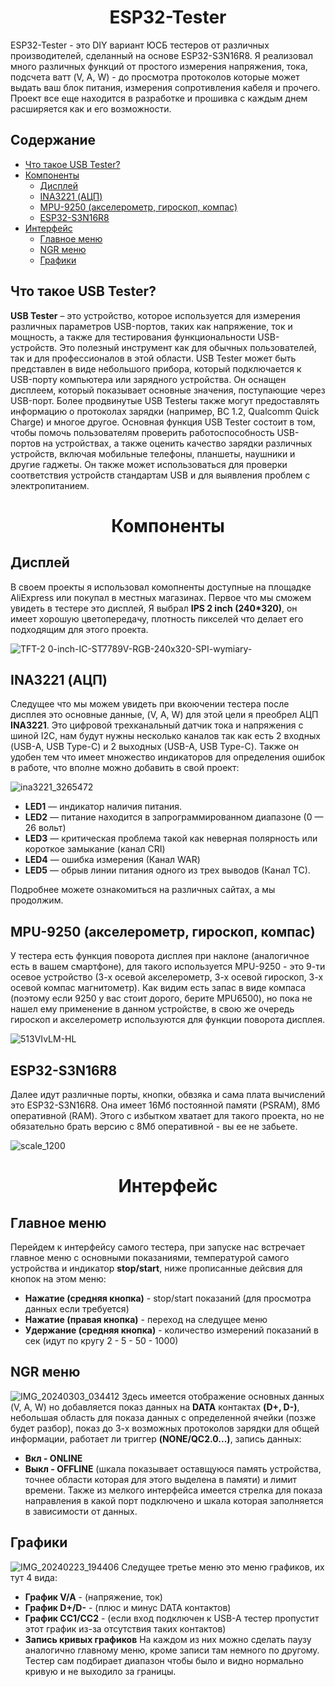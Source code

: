 <h1 align="center">ESP32-Tester</h1>
ESP32-Tester - это DIY вариант ЮСБ тестеров от различных производителей, сделанный на основе ESP32-S3N16R8. Я реализовал много различных функций от простого измерения напряжения, тока, подсчета ватт (V, A, W) - до просмотра 
протоколов которые может выдать ваш блок питания, измерения сопротивления кабеля и прочего. Проект все еще находится в разработке и прошивка с каждым днем расширяется как и его возможности.

## Содержание
- [Что такое USB Tester?](#что-такое-usb-tester)
- [Компоненты](#Компоненты)
     - [Дисплей](#главное-меню)
     - [INA3221 (АЦП)](#ngr-меню)
     - [MPU-9250 (акселерометр, гироскоп, компас)](#ngr-меню)
     - [ESP32-S3N16R8](#ngr-меню)
- [Интерфейс](#Интерфейс)
     - [Главное меню](#главное-меню)
     - [NGR меню](#ngr-меню)
     - [Графики](#графики)

## Что такое USB Tester?
**USB Tester** – это устройство, которое используется для измерения различных параметров USB-портов, таких как напряжение, ток и мощность, а также для тестирования функциональности USB-устройств. Это полезный инструмент как для обычных
пользователей, так и для профессионалов в этой области. USB Tester может быть представлен в виде небольшого прибора, который подключается к USB-порту компьютера или зарядного устройства. Он оснащен дисплеем, который показывает основные
значения, поступающие через USB-порт. Более продвинутые USB Testerы также могут предоставлять информацию о протоколах зарядки (например, BC 1.2, Qualcomm Quick Charge) и многое другое. Основная функция USB Tester состоит в том,
чтобы помочь пользователям проверить работоспособность USB-портов на устройствах, а также оценить качество зарядки различных устройств, включая мобильные телефоны, планшеты, наушники и другие гаджеты. Он также может использоваться
для проверки соответствия устройств стандартам USB и для выявления проблем с электропитанием.
<h1 align="center">Компоненты</h1>

## Дисплей
В своем проекты я использовал комопненты доступные на площадке AliExpress или покупал в местных магазинах. Первое что мы сможем увидеть в тестере это дисплей, Я выбрал **IPS 2 inch (240*320)**, он имеет хорошую цветопередачу, плотность пикселей
что делает его подходящим для этого проекта.

![TFT-2 0-inch-IC-ST7789V-RGB-240x320-SPI-wymiary-](https://github.com/Vispixad/ESP32-USB-Tester/assets/161984981/62fba501-9909-4379-95e9-d13d091512f1)

## INA3221 (АЦП)
Следущее что мы можем увидеть при вкоючении тестера после дисплея это основные данные, (V, A, W) для этой цели я преобрел АЦП **INA3221**. Это цифровой трехканальный датчик тока и напряжения с шиной I2C, нам будут нужны несколько каналов так как есть
2 входных (USB-A, USB Type-C) и 2 выходных (USB-A, USB Type-C). Также он удобен тем что имеет множество индикаторов для определения ошибок в работе, что вполне можно добавить в свой проект:

![ina3221_3265472](https://github.com/Vispixad/ESP32-USB-Tester/assets/161984981/86a92149-87d6-4b74-b699-448245379324)

- **LED1** — индикатор наличия питания.
- **LED2** — питание находится в запрограммированном диапазоне (0 — 26 вольт)
- **LED3** — критическая проблема такой как неверная полярность или короткое замыкание (канал CRI)
- **LED4** — ошибка измерения (Канал WAR)
- **LED5** — обрыв линии питания одного из трех выводов (Канал ТС).

Подробнее можете ознакомиться на различных сайтах, а мы продолжим. 

## MPU-9250 (акселерометр, гироскоп, компас)
У тестера есть функция поворота дисплея при наклоне (аналогичное есть в вашем смартфоне), для такого используется MPU-9250 - это 9-ти осевое устройство
(3-х осевой акселерометр, 3-х осевой гироскоп, 3-х осевой компас магнитометр). Как видим есть запас в виде компаса (поэтому если 9250 у вас стоит дорого, берите MPU6500), но пока не нашел ему применение в данном
устройстве, в свою же очередь гироскоп и акселерометр используются для функции поворота дисплея.

![513VIvLM-HL](https://github.com/Vispixad/ESP32-USB-Tester/assets/161984981/6e5f72e5-f634-4b9b-84ae-83aaca236cd1)

## ESP32-S3N16R8
Далее идут различные порты, кнопки, обвзяка и сама плата вычислений это ESP32-S3N16R8. Она имеет 16Мб постоянной памяти (PSRAM), 8Мб оперативной (RAM). Этого с избытком хватает для такого проекта, но не обязательно брать версию с 8Мб оперативной - вы ее не забьете.

![scale_1200](https://github.com/Vispixad/ESP32-USB-Tester/assets/161984981/34f7b422-d83c-4f71-b241-abdde5182c83)

<h1 align="center">Интерфейс</h1>

## Главное меню

Перейдем к интерфейсу самого тестера, при запуске нас встречает главное меню с основными показаниями, температурой самого устройства и индикатор **stop/start**, ниже прописанные дейсвия для кнопок на этом меню:
- **Нажатие (средняя кнопка)** - stop/start показаний (для просмотра данных если требуется)
- **Нажатие (правая кнопка)** - переход на следущее меню
- **Удержание (средняя кнопка)** - количество измерений показаний в сек (идут по кругу 2 - 5 - 50 - 1000)

## NGR меню
![IMG_20240303_034412](https://github.com/Vispixad/ESP32-USB-Tester/assets/161984981/352cc639-a083-4687-9af5-93149f9224d6)
Здесь имеется отображение основных данных (V, A, W) но добавляется показ данных на **DATA** контактах **(D+, D-)**, небольшая область для показа данных с определенной ячейки (позже будет разбор), показ до 3-х возможных протоколов зарядки
для общей информации, работает ли триггер **(NONE/QC2.0...)**, запись данных:
- **Вкл - ONLINE**
- **Выкл - OFFLINE** 
(шкала показывает оставщуюся память устройства, точнее области которая для этого выделена в памяти) и лимит времени. Также из мелкого интерфейса имеется стрелка для показа направления в какой порт подключено и шкала которая заполняется в зависимости от данных.
## Графики
![IMG_20240223_194406](https://github.com/Vispixad/ESP32-USB-Tester/assets/161984981/fb4622d0-aa1b-4fff-b435-4bf093ec0400)
Следущее третье меню это меню графиков, их тут 4 вида:
- **График V/A** - (напряжение, ток)
- **График D+/D-** - (плюс и минус DATA контактов)
- **График CC1/CC2** - (если вход подключен к USB-A тестер пропустит этот график из-за отсутствия таких контактов)
- **Запись кривых графиков**
На каждом из них можно сделать паузу аналогично главному меню, кроме записи там немного по другому. Тестер сам подбирает диапазон чтобы было и видно нормально кривую и не выходило за границы.

